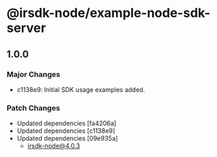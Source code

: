 # @irsdk-node/example-node-sdk-server

## 1.0.0

### Major Changes

- c1138e9: Initial SDK usage examples added.

### Patch Changes

- Updated dependencies [fa4206a]
- Updated dependencies [c1138e9]
- Updated dependencies [09e935a]
  - irsdk-node@4.0.3
